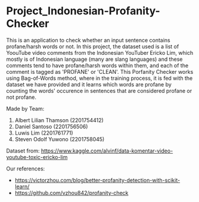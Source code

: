 # Project_Indonesian-Profanity-Checker

This is an application to check whether an input sentence contains profane/harsh words or not. In this project, the dataset used is a list of YoouTube video comments from the Indonesian YouTuber Ericko Lim, which mostly is of Indonesian language (many are slang languages) and these comments tend to have profane/harsh words within them, and each of the comment is tagged as 'PROFANE' or 'CLEAN'. This Porfanity Checker works using Bag-of-Words method, where in the training process, it is fed with the dataset we have provided and it learns which words are profane by counting the words' occurence in sentences that are considered profane or not profane.

Made by Team:
1. Albert Lilian Thamson (2201754412)
2. Daniel Santoso (2201756506)
3. Luwis Lim (2201761771)
4. Steven Odolf Yuwono (2201758045)

Dataset from: https://www.kaggle.com/alvinf/data-komentar-video-youtube-toxic-ericko-lim

Our references:
- https://victorzhou.com/blog/better-profanity-detection-with-scikit-learn/
- https://github.com/vzhou842/profanity-check
